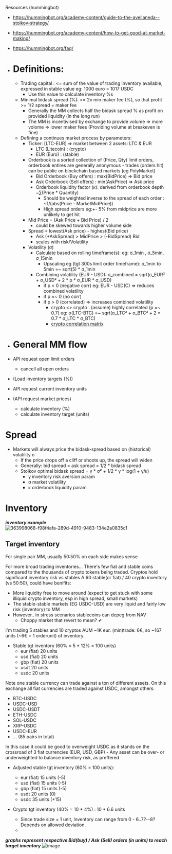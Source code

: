 Resources (hummingbot)
- https://hummingbot.org/academy-content/guide-to-the-avellaneda--stoikov-strategy/
- https://hummingbot.org/academy-content/how-to-get-good-at-market-making/
- https://hummingbot.org/faq/


- # Definitions:
    - Trading capital : <= sum of the value of trading inventory available, expressed in stable value eg: 1000 euro = 1017 USDC
        - Use this value to calculate inventory %s 
    - Minimal bidask spread (%): >= 2x min maker fee (%), so that profit >= 1/2 spread = maker fee
        - Generally the MM collects half the bidask spread % as profit on provided liquidity (in the long run)
        - The MM is incentivised by exchange to provide volume => more volome => lower maker fees (Providing volume at breakeven is fine)
    - Defining a continues market process by parameters:
      - Ticker: [LTC-EUR] => market between 2 assets: LTC & EUR
         - LTC (Litecoin) : (crypto)
         - EUR (Euro)     : (stable)
      - Orderbook is a sorted collection of (Price, Qty) limit orders, orderbook entires are generally anonymous - trades (orders hit) can be public on blockchain based markets (eg PolyMarket)
        - Bid Orderbook (Buy offers)  : max(BidPrice) => Bid price
        - Ask Orderbook (Sell offers) : min(AskPrice) => Ask price
        - Orderbook liquidity factor (κ): derived from orderbook depth ~∑(Price * Quantity)
            - Should be weighted inverse to the spread of each order : ~1/(abs(Price - MarketMidPrice))
            - High spread orders eg:+- 5% from midprice are more unlikely to get hit
      - Mid Price = (Ask Price + Bid Price) / 2
          - could be skewed towards higher volume side
      - Spread = lowest(Ask price) - highest(Bid price)
          - Ask (+AskSpread) > MidPrice > (-BidSpread) Bid
          - scales with risk/Volatility
      - Volatility (σ)
          - Calculate based on rolling timeframe(s): eg: σ_1min , σ_5min, σ_15min
             - Upscaling eg (tgt 300s limit order timeframe): σ_1min to 5min =~ sqrt(5) * σ_1min
          - Combining volatility (EUR - USD): σ_combined​ = sqrt(σ_EUR²​ + σ_USD² + 2 * p * σ_EUR​ * σ_USD​)
             - if p < 0 (negative corr) eg: EUR - USD(C) => reduces combined volatility
             - if p =~ 0 (no corr)
             - if p > 0 (correlated) => increases combined volatility
               - crypto <> crypto : (assume) highly correlated (p =~ 0.7) eg: σ(LTC-BTC) =~ sqrt(σ_LTC² + σ_BTC² + 2 * 0.7 * σ_LTC * σ_BTC)
               - [crypto correlation matrix](https://www.blockchaincenter.net/en/crypto-correlation-tool)
​

- # General MM flow
- API request open limit orders
  - cancell all open orders

- (Load inventory targets (%))
- API request current inventory units
- (API request market prices)
  - calculate inventory (%)
  - calculate inventory target (units)

# Spread

- Markets will always price the bidask-spread based on (historical) volatility σ
    - If the price drops off a cliff or shoots up, the spread will widen
    - Generally: bid spread = ask spread = 1/2 * bidask spread
    - Stoikov optimal bidask spread = γ * σ² + 1/2 * γ * log(1 + γ/κ)
      - γ inventory risk aversion param
      - σ market volatility
      - κ orderbook liquidity param
    

# Inventory

***inventory example***
![363998068-f98f4afa-289d-4910-9483-134e2a0835c1](https://github.com/user-attachments/assets/e3fda990-d751-4503-9018-b11203f5e774)


## Target inventory
For single pair MM, usually 50:50% on each side makes sense

For more broad trading inventories...
There's few fiat and stable coins compared to the thousands of crypto tokens being traded. Cryptos hold significant inventory risk vs stables
A 60 stable(or fiat) / 40 crypto inventory (vs 50:50), could have benifits:
- More liquidity free to move around (expect to get stuck with some illiquid crypto inventory, esp in high spread, small markets)
- The stable-stable markets (EG USDC-USD) are very liquid and fairly low risk (inventory) to MM
- However.. in stress scenarios stablecoins can depeg from NAV
  - Choppy market that revert to mean? ✔


I'm trading 5 stables and 10 cryptos
AUM ~1K eur. (min)trade: 6€, so ~167 units (~6€ = 1 orderunit) of inventory.

- Stable tgt inventory (60% = 5 * 12% = 100 units)
    - eur (fiat)  20 units  
    - usd (fiat)  20 units  
    - gbp (fiat)  20 units
    - usdt        20 units  
    - usdc        20 units  
    
 
Note one stable currency can trade against a ton of different assets. On this exchange all fiat currencies are traded against USDC, amongst others:
 - BTC-USDC
 - USDC-USD
 - USDC-USDT
 - ETH-USDC
 - SOL-USDC
 - XRP-USDC
 - USDC-EUR
 - ... (85 pairs in total)

In this case it could be good to overweight USDC as it stands on the crossroad of 3 fiat currencies (EUR, USD, GBP)
    - Any asset can be over- or underweighted to balance inventory risk, as preffered

- Adjusted stable tgt inventory (60% = 100 units):
    - eur (fiat)  15 units    (-5)
    - usd (fiat)  15 units    (-5)
    - gbp (fiat)  15 units    (-5)
    - usdt        20 units    (0)
    - usdc        35 units    (+15)
    
- Crypto tgt inventory (40% = 10 * 4%) : 10 * 6.6 units
   - Since trade size = 1 unit, Inventory can range from 0 - 6..7?--8? Depends on allowed deviation.
   - 





***graphs represent respective Bid(buy) / Ask (Sell) orders (in units) to reach target inventory***
![image](https://github.com/user-attachments/assets/aa3305b0-4e06-4759-8c1f-7c74fd5f7c17)




 
